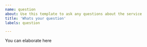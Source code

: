 ```yaml
---
name: question
about: Use this template to ask any questions about the service
title: 'Whats your question'
labels: question

---
```


You can elaborate here

